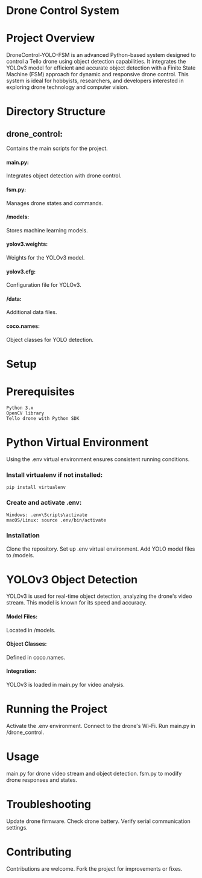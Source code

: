 
# Drone Control System

# Project Overview

<p> DroneControl-YOLO-FSM is an advanced Python-based system designed to control a Tello drone using object detection capabilities. It integrates the YOLOv3 model for efficient and accurate object detection with a Finite State Machine (FSM) approach for dynamic and responsive drone control. This system is ideal for hobbyists, researchers, and developers interested in exploring drone technology and computer vision. </p>

# Directory Structure

<h2> drone_control: </h2> Contains the main scripts for the project.
 <h4> main.py: </h4> Integrates object detection with drone control.
 <h4> fsm.py: </h4> Manages drone states and commands.
 <h4> /models: </h4> Stores machine learning models.
 <h4> yolov3.weights: </h4> Weights for the YOLOv3 model.
 <h4> yolov3.cfg: </h4> Configuration file for YOLOv3.
 <h4> /data: </h4> Additional data files.
 <h4> coco.names: </h4> Object classes for YOLO detection.

# Setup
  # Prerequisites
    Python 3.x
    OpenCV library
    Tello drone with Python SDK

# Python Virtual Environment
Using the .env virtual environment ensures consistent running conditions.

### Install virtualenv if not installed:
    pip install virtualenv

### Create and activate .env:
    Windows: .env\Scripts\activate
    macOS/Linux: source .env/bin/activate

### Installation
  Clone the repository.
  Set up .env virtual environment.
  Add YOLO model files to /models.

# YOLOv3 Object Detection
  YOLOv3 is used for real-time object detection, analyzing the drone's video stream. This model is known for its speed and accuracy.

 <h4> Model Files: </h4> Located in /models.
 <h4> Object Classes: </h4> Defined in coco.names.
 <h4> Integration: </h4>YOLOv3 is loaded in main.py for video analysis.

# Running the Project
  Activate the .env environment.
  Connect to the drone's Wi-Fi.
  Run main.py in /drone_control.

# Usage
  main.py for drone video stream and object detection.
  fsm.py to modify drone responses and states.

# Troubleshooting
  Update drone firmware.
  Check drone battery.
  Verify serial communication settings.

# Contributing
  Contributions are welcome. Fork the project for improvements or fixes.
